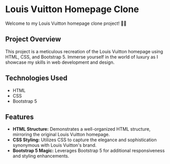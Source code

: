 # Louis Vuitton Homepage Clone

Welcome to my Louis Vuitton homepage clone project! 👜✨

## Project Overview

This project is a meticulous recreation of the Louis Vuitton homepage using HTML, CSS, and Bootstrap 5. Immerse yourself in the world of luxury as I showcase my skills in web development and design.

## Technologies Used

- HTML
- CSS
- Bootstrap 5

## Features

- **HTML Structure:** Demonstrates a well-organized HTML structure, mirroring the original Louis Vuitton homepage.
- **CSS Styling:** Utilizes CSS to capture the elegance and sophistication synonymous with Louis Vuitton's brand.
- **Bootstrap 5 Magic:** Leverages Bootstrap 5 for additional responsiveness and styling enhancements.

